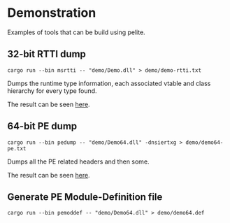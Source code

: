Demonstration
=============

Examples of tools that can be build using pelite.

32-bit RTTI dump
----------------

`cargo run --bin msrtti -- "demo/Demo.dll" > demo/demo-rtti.txt`

Dumps the runtime type information, each associated vtable and class hierarchy for every type found.

The result can be seen [here](demo-rtti.txt).

64-bit PE dump
--------------

`cargo run --bin pedump -- "demo/Demo64.dll" -dnsiertxg > demo/demo64-pe.txt`

Dumps all the PE related headers and then some.

The result can be seen [here](demo64-pe.txt).

Generate PE Module-Definition file
----------------------------------

`cargo run --bin pemoddef -- "demo/Demo64.dll" > demo/demo64.def`
